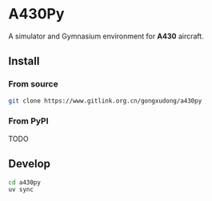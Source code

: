 # A430Py

A simulator and Gymnasium environment for **A430** aircraft.

## Install

### From source

```bash
git clone https://www.gitlink.org.cn/gongxudong/a430py
```

### From PyPI

TODO

## Develop

```bash
cd a430py
uv sync
```
